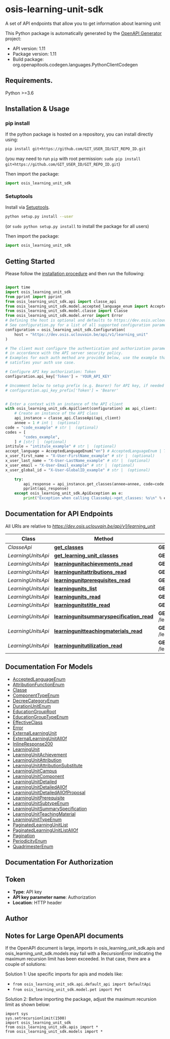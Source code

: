# osis-learning-unit-sdk
A set of API endpoints that allow you to get information about learning unit

This Python package is automatically generated by the [OpenAPI Generator](https://openapi-generator.tech) project:

- API version: 1.11
- Package version: 1.11
- Build package: org.openapitools.codegen.languages.PythonClientCodegen

## Requirements.

Python >=3.6

## Installation & Usage
### pip install

If the python package is hosted on a repository, you can install directly using:

```sh
pip install git+https://github.com/GIT_USER_ID/GIT_REPO_ID.git
```
(you may need to run `pip` with root permission: `sudo pip install git+https://github.com/GIT_USER_ID/GIT_REPO_ID.git`)

Then import the package:
```python
import osis_learning_unit_sdk
```

### Setuptools

Install via [Setuptools](http://pypi.python.org/pypi/setuptools).

```sh
python setup.py install --user
```
(or `sudo python setup.py install` to install the package for all users)

Then import the package:
```python
import osis_learning_unit_sdk
```

## Getting Started

Please follow the [installation procedure](#installation--usage) and then run the following:

```python

import time
import osis_learning_unit_sdk
from pprint import pprint
from osis_learning_unit_sdk.api import classe_api
from osis_learning_unit_sdk.model.accepted_language_enum import AcceptedLanguageEnum
from osis_learning_unit_sdk.model.classe import Classe
from osis_learning_unit_sdk.model.error import Error
# Defining the host is optional and defaults to https://dev.osis.uclouvain.be/api/v1/learning_unit
# See configuration.py for a list of all supported configuration parameters.
configuration = osis_learning_unit_sdk.Configuration(
    host = "https://dev.osis.uclouvain.be/api/v1/learning_unit"
)

# The client must configure the authentication and authorization parameters
# in accordance with the API server security policy.
# Examples for each auth method are provided below, use the example that
# satisfies your auth use case.

# Configure API key authorization: Token
configuration.api_key['Token'] = 'YOUR_API_KEY'

# Uncomment below to setup prefix (e.g. Bearer) for API key, if needed
# configuration.api_key_prefix['Token'] = 'Bearer'


# Enter a context with an instance of the API client
with osis_learning_unit_sdk.ApiClient(configuration) as api_client:
    # Create an instance of the API class
    api_instance = classe_api.ClasseApi(api_client)
    annee = 1 # int |  (optional)
code = "code_example" # str |  (optional)
codes = [
        "codes_example",
    ] # [str] |  (optional)
intitule = "intitule_example" # str |  (optional)
accept_language = AcceptedLanguageEnum("en") # AcceptedLanguageEnum | The header advertises which languages the client is able to understand, and which locale variant is preferred. (By languages, we mean natural languages, such as English, and not programming languages.)  (optional)
x_user_first_name = "X-User-FirstName_example" # str |  (optional)
x_user_last_name = "X-User-LastName_example" # str |  (optional)
x_user_email = "X-User-Email_example" # str |  (optional)
x_user_global_id = "X-User-GlobalID_example" # str |  (optional)

    try:
        api_response = api_instance.get_classes(annee=annee, code=code, codes=codes, intitule=intitule, accept_language=accept_language, x_user_first_name=x_user_first_name, x_user_last_name=x_user_last_name, x_user_email=x_user_email, x_user_global_id=x_user_global_id)
        pprint(api_response)
    except osis_learning_unit_sdk.ApiException as e:
        print("Exception when calling ClasseApi->get_classes: %s\n" % e)
```

## Documentation for API Endpoints

All URIs are relative to *https://dev.osis.uclouvain.be/api/v1/learning_unit*

Class | Method | HTTP request | Description
------------ | ------------- | ------------- | -------------
*ClasseApi* | [**get_classes**](docs/ClasseApi.md#get_classes) | **GET** /classes | 
*LearningUnitsApi* | [**get_learning_unit_classes**](docs/LearningUnitsApi.md#get_learning_unit_classes) | **GET** /learning_units/{year}/{acronym}/classes | 
*LearningUnitsApi* | [**learningunitachievements_read**](docs/LearningUnitsApi.md#learningunitachievements_read) | **GET** /learning_units/{year}/{acronym}/achievements | 
*LearningUnitsApi* | [**learningunitattributions_read**](docs/LearningUnitsApi.md#learningunitattributions_read) | **GET** /learning_units/{year}/{acronym}/attributions | 
*LearningUnitsApi* | [**learningunitprerequisites_read**](docs/LearningUnitsApi.md#learningunitprerequisites_read) | **GET** /learning_units/{year}/{acronym}/prerequisites | 
*LearningUnitsApi* | [**learningunits_list**](docs/LearningUnitsApi.md#learningunits_list) | **GET** /learning_units | 
*LearningUnitsApi* | [**learningunits_read**](docs/LearningUnitsApi.md#learningunits_read) | **GET** /learning_units/{year}/{acronym} | 
*LearningUnitsApi* | [**learningunitstitle_read**](docs/LearningUnitsApi.md#learningunitstitle_read) | **GET** /learning_units/{year}/{acronym}/title | 
*LearningUnitsApi* | [**learningunitsummaryspecification_read**](docs/LearningUnitsApi.md#learningunitsummaryspecification_read) | **GET** /learning_units/{year}/{acronym}/summary_specification | 
*LearningUnitsApi* | [**learningunitteachingmaterials_read**](docs/LearningUnitsApi.md#learningunitteachingmaterials_read) | **GET** /learning_units/{year}/{acronym}/teaching_materials | 
*LearningUnitsApi* | [**learningunitutilization_read**](docs/LearningUnitsApi.md#learningunitutilization_read) | **GET** /learning_units/{year}/{acronym}/education_group_roots | 


## Documentation For Models

 - [AcceptedLanguageEnum](docs/AcceptedLanguageEnum.md)
 - [AttributionFunctionEnum](docs/AttributionFunctionEnum.md)
 - [Classe](docs/Classe.md)
 - [ComponentTypeEnum](docs/ComponentTypeEnum.md)
 - [DecreeCategoryEnum](docs/DecreeCategoryEnum.md)
 - [DurationUnitEnum](docs/DurationUnitEnum.md)
 - [EducationGroupRoot](docs/EducationGroupRoot.md)
 - [EducationGroupTypeEnum](docs/EducationGroupTypeEnum.md)
 - [EffectiveClass](docs/EffectiveClass.md)
 - [Error](docs/Error.md)
 - [ExternalLearningUnit](docs/ExternalLearningUnit.md)
 - [ExternalLearningUnitAllOf](docs/ExternalLearningUnitAllOf.md)
 - [InlineResponse200](docs/InlineResponse200.md)
 - [LearningUnit](docs/LearningUnit.md)
 - [LearningUnitAchievement](docs/LearningUnitAchievement.md)
 - [LearningUnitAttribution](docs/LearningUnitAttribution.md)
 - [LearningUnitAttributionSubstitute](docs/LearningUnitAttributionSubstitute.md)
 - [LearningUnitCampus](docs/LearningUnitCampus.md)
 - [LearningUnitComponent](docs/LearningUnitComponent.md)
 - [LearningUnitDetailed](docs/LearningUnitDetailed.md)
 - [LearningUnitDetailedAllOf](docs/LearningUnitDetailedAllOf.md)
 - [LearningUnitDetailedAllOfProposal](docs/LearningUnitDetailedAllOfProposal.md)
 - [LearningUnitPrerequisite](docs/LearningUnitPrerequisite.md)
 - [LearningUnitSubtypeEnum](docs/LearningUnitSubtypeEnum.md)
 - [LearningUnitSummarySpecification](docs/LearningUnitSummarySpecification.md)
 - [LearningUnitTeachingMaterial](docs/LearningUnitTeachingMaterial.md)
 - [LearningUnitTypeEnum](docs/LearningUnitTypeEnum.md)
 - [PaginatedLearningUnitList](docs/PaginatedLearningUnitList.md)
 - [PaginatedLearningUnitListAllOf](docs/PaginatedLearningUnitListAllOf.md)
 - [Pagination](docs/Pagination.md)
 - [PeriodicityEnum](docs/PeriodicityEnum.md)
 - [QuadrimesterEnum](docs/QuadrimesterEnum.md)


## Documentation For Authorization


## Token

- **Type**: API key
- **API key parameter name**: Authorization
- **Location**: HTTP header


## Author




## Notes for Large OpenAPI documents
If the OpenAPI document is large, imports in osis_learning_unit_sdk.apis and osis_learning_unit_sdk.models may fail with a
RecursionError indicating the maximum recursion limit has been exceeded. In that case, there are a couple of solutions:

Solution 1:
Use specific imports for apis and models like:
- `from osis_learning_unit_sdk.api.default_api import DefaultApi`
- `from osis_learning_unit_sdk.model.pet import Pet`

Solution 2:
Before importing the package, adjust the maximum recursion limit as shown below:
```
import sys
sys.setrecursionlimit(1500)
import osis_learning_unit_sdk
from osis_learning_unit_sdk.apis import *
from osis_learning_unit_sdk.models import *
```

